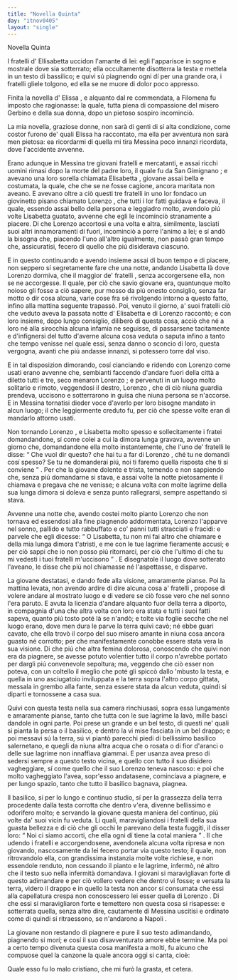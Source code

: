 ```yaml
---
title: "Novella Quinta"
day: "itnov0405"
layout: "single"
---
```

<html>
 <head>
 </head>
 <body>
  <div id="nov0405" type="novella" who="filomena">
   <head>
    Novella Quinta
   </head>
   <argument>
    <p>
     <milestone id="p04050001"/>
     I
     <name persref="fratelli-0405" type="person">
      fratelli
     </name>
     d'
     <name persref="ellisabetta" type="person">
      Ellisabetta
     </name>
     uccidon l'amante di lei: egli l'apparisce in sogno e mostrale dove sia sotterrato; ella occultamente disotterra la testa e mettela in un testo di bassilico; e quivi s&uacute; piagnendo ogni d&iacute; per una grande ora, i fratelli gliele tolgono, ed ella se ne muore di dolor poco appresso.
    </p>
   </argument>
   <div3 type="commentary" who="author">
    <p>
     <milestone id="p04050002"/>
     Finita la novella d'
     <name persref="elissa" type="person">
      Elissa
     </name>
     , e alquanto dal re commendata, a
     <name persref="filomena" type="person">
      Filomena
     </name>
     fu imposto che ragionasse: la quale, tutta piena di compassione del misero
     <name persref="gerbino" type="person">
      Gerbino
     </name>
     e della sua donna, dopo un pietoso sospiro incominci&ograve;.
    </p>
   </div3>
   <div3 type="commentary" who="filomena">
    <p>
     <milestone id="p04050003"/>
     La mia novella, graziose donne, non sar&agrave; di genti di s&iacute; alta condizione, come costor furono de' quali
     <name persref="elissa" type="person">
      Elissa
     </name>
     ha raccontato, ma ella per avventura non sar&agrave; men pietosa: ea ricordarmi di quella mi tira
     <name placeref="messina" type="place">
      Messina
     </name>
     poco innanzi ricordata, dove l'accidente avvenne.
    </p>
   </div3>
   <p>
    <milestone id="p04050004"/>
    Erano adunque in
    <name placeref="messina" type="place">
     Messina
    </name>
    <name persref="fratelli-0405" type="person">
     tre giovani fratelli
    </name>
    e mercatanti, e assai ricchi uomini rimasi dopo la morte del padre loro, il quale fu da
    <name placeref="sangimignano" type="place">
     San Gimignano
    </name>
    ; e avevano una loro sorella chiamata
    <name persref="ellisabetta" type="person">
     Elisabetta
    </name>
    , giovane assai bella e costumata, la quale, che che se ne fosse cagione, ancora maritata non aveano.
    <milestone id="p04050005"/>
    E avevano oltre a ci&ograve; questi tre
    <name persref="fratelli-0405" type="person">
     fratelli
    </name>
    in uno lor fondaco un giovinetto pisano chiamato
    <name persref="lorenzo" type="person">
     Lorenzo
    </name>
    , che tutti i lor fatti guidava e faceva, il quale, essendo assai bello della persona e leggiadro molto, avendolo pi&uacute; volte
    <name persref="ellisabetta" type="person">
     Lisabetta
    </name>
    guatato, avvenne che egli le incominci&ograve; stranamente a piacere. Di che
    <name persref="lorenzo" type="person">
     Lorenzo
    </name>
    accortosi e una volta e altra, similmente, lasciati suoi altri innamoramenti di fuori, incominci&ograve; a porre l'animo a lei; e s&iacute; and&ograve; la bisogna che, piacendo l'uno all'altro igualmente, non pass&ograve; gran tempo che, assicuratisi, fecero di quello che pi&uacute; disiderava ciascuno.
   </p>
   <p>
    <milestone id="p04050006"/>
    E in questo continuando e avendo insieme assai di buon tempo e di piacere, non seppero s&iacute; segretamente fare che una notte, andando
    <name persref="ellisabetta" type="person">
     Lisabetta
    </name>
    l&agrave; dove
    <name persref="lorenzo" type="person">
     Lorenzo
    </name>
    dormiva, che il maggior de'
    <name persref="fratelli-0405" type="person">
     fratelli
    </name>
    , senza accorgersene ella, non se ne accorgesse. Il quale, per ci&ograve; che savio giovane era, quantunque molto noioso gli fosse a ci&ograve; sapere, pur mosso da pi&uacute; onesto consiglio, senza far motto o dir cosa alcuna, varie cose fra s&eacute; rivolgendo intorno a questo fatto, infino alla mattina seguente trapass&ograve;.
    <milestone id="p04050007"/>
    Poi, venuto il giorno, a' suoi
    <name persref="fratelli-0405" type="person">
     fratelli
    </name>
    ci&ograve; che veduto aveva la passata notte d'
    <name persref="ellisabetta" type="person">
     Elisabetta
    </name>
    e di
    <name persref="lorenzo" type="person">
     Lorenzo
    </name>
    raccont&ograve;; e con loro insieme, dopo lungo consiglio, diliber&ograve; di questa cosa, acci&ograve; che n&eacute; a loro n&eacute; alla sirocchia alcuna infamia ne seguisse, di passarsene tacitamente e d'infignersi del tutto d'averne alcuna cosa veduta o saputa infino a tanto che tempo venisse nel quale essi, senza danno o sconcio di loro, questa vergogna, avanti che pi&uacute; andasse innanzi, si potessero torre dal viso.
   </p>
   <p>
    <milestone id="p04050008"/>
    E in tal disposizion dimorando, cos&iacute; cianciando e ridendo con
    <name persref="lorenzo" type="person">
     Lorenzo
    </name>
    come usati erano avvenne che, sembianti faccendo d'andare fuori della citt&agrave; a diletto tutti e tre, seco menaron
    <name persref="lorenzo" type="person">
     Lorenzo
    </name>
    ; e pervenuti in un luogo molto solitario e rimoto, veggendosi il destro,
    <name persref="lorenzo" type="person">
     Lorenzo
    </name>
    , che di ci&ograve; niuna guardia prendeva, uccisono e sotterrarono in guisa che niuna persona se n'accorse.
    <milestone id="p04050009"/>
    E in
    <name placeref="messina" type="place">
     Messina
    </name>
    tornatisi dieder voce d'averlo per loro bisogne mandato in alcun luogo; il che leggiermente creduto fu, per ci&ograve; che spesse volte eran di mandarlo attorno usati.
   </p>
   <p>
    <milestone id="p04050010"/>
    Non tornando
    <name persref="lorenzo" type="person">
     Lorenzo
    </name>
    , e
    <name persref="ellisabetta" type="person">
     Lisabetta
    </name>
    molto spesso e sollecitamente i fratei domandandone, s&iacute; come colei a cui la dimora lunga gravava, avvenne un giorno che, domandandone ella molto instantemente, che l'uno de'
    <name persref="fratelli-0405" type="person">
     fratelli
    </name>
    le disse:
    <q direct="unspecified" who="fratelli-0405">
     Che vuol dir questo? che hai tu a far di
     <name persref="lorenzo" type="person">
      Lorenzo
     </name>
     , ch&eacute; tu ne domandi cos&iacute; spesso? Se tu ne domanderai pi&uacute;, noi ti faremo quella risposta che ti si conviene
    </q>
    .
    <milestone id="p04050011"/>
    Per che la giovane dolente e trista, temendo e non sappiendo che, senza pi&uacute; domandarne si stava, e assai volte la notte pietosamente il chiamava e pregava che ne venisse; e alcuna volta con molte lagrime della sua lunga dimora si doleva e senza punto rallegrarsi, sempre aspettando si stava.
   </p>
   <p>
    <milestone id="p04050012"/>
    Avvenne una notte che, avendo costei molto pianto
    <name persref="lorenzo" type="person">
     Lorenzo
    </name>
    che non tornava ed essendosi alla fine piagnendo addormentata,
    <name persref="lorenzo" type="person">
     Lorenzo
    </name>
    l'apparve nel sonno, pallido e tutto rabbuffato e co' panni tutti stracciati e fracidi: e parvele che egli dicesse:
    <milestone id="p04050013"/>
    <q direct="unspecified" who="lorenzo">
     O Lisabetta, tu non mi fai altro che chiamare e della mia lunga dimora t'atristi, e me con le tue lagrime fieramente accusi; e per ci&ograve; sappi che io non posso pi&uacute; ritornarci, per ci&ograve; che l'ultimo d&iacute; che tu mi vedesti i tuoi
     <name persref="fratelli-0405" type="person">
      fratelli
     </name>
     m'uccisono
    </q>
    . E disegnatole il luogo dove sotterato l'aveano, le disse che pi&uacute; nol chiamasse n&eacute; l'aspettasse, e disparve.
   </p>
   <p>
    <milestone id="p04050014"/>
    La giovane destatasi, e dando fede alla visione, amaramente pianse. Poi la mattina levata, non avendo ardire di dire alcuna cosa a'
    <name persref="fratelli-0405" type="person">
     fratelli
    </name>
    , propose di volere andare al mostrato luogo e di vedere se ci&ograve; fosse vero che nel sonno l'era paruto.
    <milestone id="p04050015"/>
    E avuta la licenzia d'andare alquanto fuor della terra a diporto, in compagnia d'una che altra volta con loro era stata e tutti i suoi fatti sapeva, quanto pi&uacute; tosto pot&eacute; l&agrave; se n'and&ograve;; e tolte via foglie secche che nel luogo erano, dove men dura le parve la terra quivi cav&ograve;; n&eacute; ebbe guari cavato, che ella trov&ograve; il corpo del suo misero amante in niuna cosa ancora guasto n&eacute; corrotto; per che manifestamente conobbe essere stata vera la sua visione.
    <milestone id="p04050016"/>
    Di che pi&uacute; che altra femina dolorosa, conoscendo che quivi non era da piagnere, se avesse potuto volentier tutto il corpo n'avrebbe portato per dargli pi&uacute; convenevole sepoltura; ma, veggendo che ci&ograve; esser non poteva, con un coltello il meglio che pot&eacute; gli spicc&ograve; dallo 'mbusto la testa, e quella in uno asciugatoio inviluppata e la terra sopra l'altro corpo gittata, messala in grembo alla fante, senza essere stata da alcun veduta, quindi si dipart&iacute; e tornossene a casa sua.
   </p>
   <p>
    <milestone id="p04050017"/>
    Quivi con questa testa nella sua camera rinchiusasi, sopra essa lungamente e amaramente pianse, tanto che tutta con le sue lagrime la lav&ograve;, mille basci dandole in ogni parte. Poi prese un grande e un bel testo, di questi ne' quali si pianta la persa o il basilico, e dentro la vi mise fasciata in un bel drappo; e poi messavi s&uacute; la terra, s&uacute; vi piant&ograve; parecchi piedi di bellissimo basilico salernetano, e quegli da niuna altra acqua che o rosata o di fior d'aranci o delle sue lagrime non innaffiava giammai.
    <milestone id="p04050018"/>
    E per usanza avea preso di sedersi sempre a questo testo vicina, e quello con tutto il suo disidero vagheggiare, s&iacute; come quello che il suo
    <name persref="lorenzo" type="person">
     Lorenzo
    </name>
    teneva nascoso: e poi che molto vagheggiato l'avea, sopr'esso andatasene, cominciava a piagnere, e per lungo spazio, tanto che tutto il basilico bagnava, piagnea.
   </p>
   <p>
    <milestone id="p04050019"/>
    Il basilico, s&iacute; per lo lungo e continuo studio, s&iacute; per la grassezza della terra procedente dalla testa corrotta che dentro v'era, divenne bellissimo e odorifero molto; e servando la giovane questa maniera del continuo, pi&uacute; volte da' suoi vicin fu veduta.
    <milestone id="p04050020"/>
    Li quali, maravigliandosi i
    <name persref="fratelli-0405" type="person">
     fratelli
    </name>
    della sua guasta bellezza e di ci&ograve; che gli occhi le parevano della testa fuggiti, il disser loro:
    <milestone id="p04050021"/>
    <q direct="unspecified" who="vicini-0405">
     Noi ci siamo accorti, che ella ogni d&iacute; tiene la cotal maniera
    </q>
    . Il che udendo i
    <name persref="fratelli-0405" type="person">
     fratelli
    </name>
    e accorgendosene, avendonela alcuna volta ripresa e non giovando, nascosamente da lei fecero portar via questo testo; il quale, non ritrovandolo ella, con grandissima instanzia molte volte richiese, e non essendole renduto, non cessando il pianto e le lagrime, inferm&ograve;, n&eacute; altro che il testo suo nella infermit&agrave; domandava.
    <milestone id="p04050022"/>
    I giovani si maravigliavan forte di questo adimandare e per ci&ograve; vollero vedere che dentro vi fosse; e versata la terra, videro il drappo e in quello la testa non ancor s&iacute; consumata che essi alla capellatura crespa non conoscessero lei esser quella di
    <name persref="lorenzo" type="person">
     Lorenzo
    </name>
    .
    <milestone id="p04050023"/>
    Di che essi si maravigliaron forte e temettero non questa cosa si risapesse: e sotterrata quella, senza altro dire, cautamente di
    <name placeref="messina" type="place">
     Messina
    </name>
    uscitisi e ordinato come di quindi si ritraessono, se n'andarono a
    <name placeref="napoli" type="place">
     Napoli
    </name>
    .
   </p>
   <p>
    <milestone id="p04050024"/>
    La giovane non restando di piagnere e pure il suo testo adimandando, piagnendo si mor&iacute;; e cos&iacute; il suo disavventurato amore ebbe termine. Ma poi a certo tempo divenuta questa cosa manifesta a molti, fu alcuno che compuose quel la canzone la quale ancora oggi si canta, cio&egrave;:
   </p>
   <div3 type="song">
    <lg>
     <milestone id="p04050025"/>
     <l>
      Quale esso fu lo malo cristiano,
     </l>
     <l>
      che mi fur&ograve; la grasta, et cetera.
     </l>
    </lg>
   </div3>
  </div>
 </body>
</html>